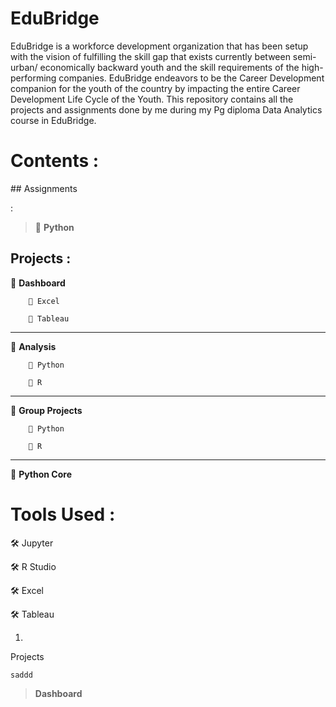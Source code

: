 # EduBridge
EduBridge is a workforce development organization that has been setup with the vision of fulfilling the skill gap that exists currently between semi-urban/ economically backward youth and the skill requirements of the high-performing companies. EduBridge endeavors to be the Career Development companion for the youth of the country by impacting the entire Career Development Life Cycle of the Youth.
This repository contains all the projects and assignments done by me during my Pg diploma Data Analytics course in EduBridge.

# Contents :

<p>## Assignments</p> :

<blockquote>🔲 <b>Python</b></blockquote> 
  
## Projects :

  🔲 <b>Dashboard</b>
  
        🔘 Excel 
               
        🔘 Tableau
              
  <hr />
  🔲 <b>Analysis</b>
  
        🔘 Python   
                                                                                   
        🔘 R
  <hr />
  🔲 <b>Group Projects</b>
  
        🔘 Python
     
        🔘 R            
              
  <hr />
  🔲 <b>Python Core</b>
            
  
# Tools Used :

  🛠 Jupyter
  
  🛠 R Studio
  
  🛠 Excel
  
  🛠 Tableau 
  
 
<ol>
<li></li>
</ol>
<p>Projects</p>
<pre><code>saddd
</code></pre>
<blockquote>
<p><b>Dashboard</b></p>
</blockquote>

